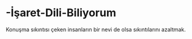 # -İşaret-Dili-Biliyorum
 Konuşma sıkıntısı çeken insanların bir nevi de olsa sıkıntılarını azaltmak. 
